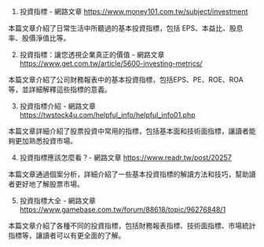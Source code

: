 

1. 投資指標 - 網路文章
https://www.money101.com.tw/subject/investment

本篇文章介紹了日常生活中所聽過的基本投資指標，包括 EPS、本益比、股息率、股價淨值比等。

2. 投資指標：讓您透視企業真正的價值 - 網路文章
https://www.get.com.tw/article/5600-investing-metrics/

本篇文章介紹了公司財務報表中的基本投資指標，包括EPS、PE、ROE、ROA等，並詳細解釋這些指標的意義。

3. 投資指標介紹 - 網路文章
https://twstock4u.com/helpful_info/helpful_info01.php

本篇文章詳細介紹了股票投資中常用的指標，包括基本面和技術面指標，讓讀者能夠更加熟悉投資市場。

4. 投資指標應該怎麼看？- 網路文章
https://www.readr.tw/post/20257

本篇文章通過個案分析，詳細介紹了一些基本投資指標的解讀方法和技巧，幫助讀者更好地了解股票市場。

5. 投資指標大全 - 網路文章
https://www.gamebase.com.tw/forum/88618/topic/96276848/1

本篇文章介紹了各種不同的投資指標，包括財務報表指標、技術面指標、市場統計指標等，讓讀者可以有更全面的了解。